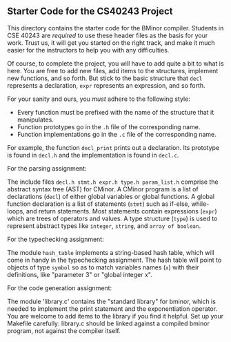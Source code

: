 Starter Code for the CS40243 Project
-------------------------------

This directory contains the starter code for the BMinor compiler.
Students in CSE 40243 are *required* to use these header files as the basis for your work.
Trust us, it will get you started on the right track, and make it
much easier for the instructors to help you with any difficulties.

Of course, to complete the project, you will have to add quite a bit
to what is here.  You are free to add new files, add items to the
structures, implement new functions, and so forth.  But stick to
the basic structure that `decl` represents a declaration,
`expr` represents an expression, and so forth.

For your sanity and ours, you *must* adhere to the following style:
- Every function must be prefixed with the name of the structure that it manipulates.
- Function prototypes go in the `.h` file of the corresponding name.
- Function implementations go in the `.c` file of the corresponding name.

For example, the function `decl_print` prints out a declaration.
Its prototype is found in `decl.h` and the implementation is found in `decl.c`.

For the parsing assignment:

The include files `decl.h stmt.h expr.h type.h param_list.h`
comprise the abstract syntax tree (AST) for CMinor.
A CMinor program is a list of declarations (`decl`) of either global
variables or global functions.  A global function declaration
is a list of statements (`stmt`) such as if-else, while-loops,
and return statements.  Most statements contain expressions (`expr`)
which are trees of operators and values.  A type structure (`type`)
is used to represent abstract types like `integer`, `string`,
and `array of boolean`.

For the typechecking assignment:

The module `hash_table` implements a string-based hash table,
which will come in handy in the typechecking assignment.
The hash table will point to objects of type `symbol` so
as to match variables names (`x`) with their definitions,
like "parameter 3" or "global integer x".

For the code generation assignment:

The module 'library.c' contains the "standard library" for bminor,
which is needed to implement the print statement and the exponentiation
operator.  You are welcome to add items to the library if you find
it helpful.  Set up your Makefile carefully: library.c should be
linked against a compiled bminor program, not against the compiler itself.


